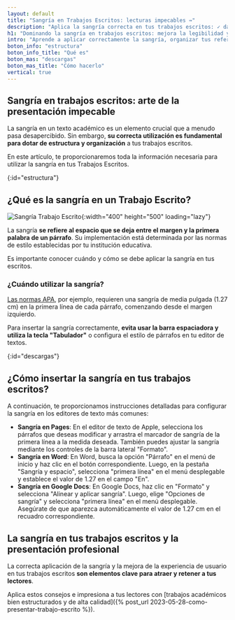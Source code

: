 ```yaml
---
layout: default
title: "Sangría en Trabajos Escritos: lecturas impecables ⇛"
description: "Aplica la sangría correcta en tus trabajos escritos: ✓ dales un aspecto profesional. ✓ Evita errores. ✓ Mejora la legibilidad. ¡Explora nuestras técnicas!"
h1: "Dominando la sangría en trabajos escritos: mejora la legibilidad y la experiencia del lector"
intro: "Aprende a aplicar correctamente la sangría, organizar tus referencias bibliográficas y mejorar la legibilidad. Impulsa la calidad de tus trabajos académicos y sorprende a tus lectores."
boton_info: "estructura"
boton_info_title: "Qué es"
boton_mas: "descargas"
boton_mas_title: "Cómo hacerlo"
vertical: true
---
```

## Sangría en trabajos escritos: arte de la presentación impecable

La sangría en un texto académico es un elemento crucial que a menudo pasa desapercibido. Sin embargo, **su correcta utilización es fundamental para dotar de estructura y organización** a tus trabajos escritos.

En este artículo, te proporcionaremos toda la información necesaria para utilizar la sangría en tus Trabajos Escritos.
<!-- Anclaje para que la barra fijada no cubra el siguiente subtítulo -->
{:id="estructura"}

## ¿Qué es la sangría en un Trabajo Escrito?

![Sangría Trabajo Escrito]({{'img/sangria-trabajo-escrito.webp'|relative_url}} "Ejemplo de Sangría"){:width="400" height="500" loading="lazy"}

La sangría **se refiere al espacio que se deja entre el margen y la primera palabra de un párrafo**. Su implementación está determinada por las normas de estilo establecidas por tu institución educativa.

Es importante conocer cuándo y cómo se debe aplicar la sangría en tus escritos.

### ¿Cuándo utilizar la sangría?

[Las normas APA]({{'normas-apa'|relative_url}}), por ejemplo, requieren una sangría de media pulgada (1.27 cm) en la primera línea de cada párrafo, comenzando desde el margen izquierdo.

Para insertar la sangría correctamente, **evita usar la barra espaciadora y utiliza la tecla "Tabulador"** o configura el estilo de párrafos en tu editor de textos.
<!-- Anclaje para que la barra fijada no cubra el siguiente subtítulo -->
{:id="descargas"}

## ¿Cómo insertar la sangría en tus trabajos escritos?

A continuación, te proporcionamos instrucciones detalladas para configurar la sangría en los editores de texto más comunes:

* **Sangría en Pages**: En el editor de texto de Apple, selecciona los párrafos que deseas modificar y arrastra el marcador de sangría de la primera línea a la medida deseada. También puedes ajustar la sangría mediante los controles de la barra lateral "Formato".
* **Sangría en Word**: En Word, busca la opción "Párrafo" en el menú de inicio y haz clic en el botón correspondiente. Luego, en la pestaña "Sangría y espacio", selecciona "primera línea" en el menú desplegable y establece el valor de 1.27 en el campo "En".
* **Sangría en Google Docs**: En Google Docs, haz clic en "Formato" y selecciona "Alinear y aplicar sangría". Luego, elige "Opciones de sangría" y selecciona "primera línea" en el menú desplegable. Asegúrate de que aparezca automáticamente el valor de 1.27 cm en el recuadro correspondiente.

## La sangría en tus trabajos escritos y la presentación profesional

La correcta aplicación de la sangría y la mejora de la experiencia de usuario en tus trabajos escritos **son elementos clave para atraer y retener a tus lectores**.

Aplica estos consejos e impresiona a tus lectores con [trabajos académicos bien estructurados y de alta calidad]({% post_url 2023-05-28-como-presentar-trabajo-escrito %}).
